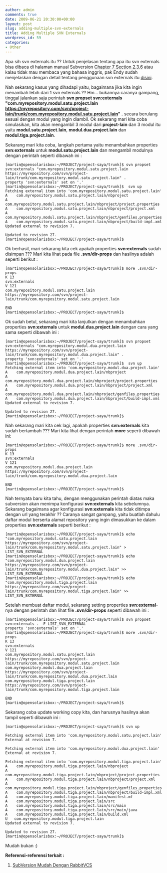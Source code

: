 ```yaml
---
author: admin
comments: true
date: 2009-06-21 20:30:00+00:00
layout: post
slug: adding-multiple-svn-externals
title: Adding Multiple SVN Externals
wordpress_id: 59
categories:
- Other
---
```


Apa sih svn externals itu ?? Untuk penjelasan tentang apa itu svn externals bisa dibaca di halaman manual Subversion [Chapter 7 Section 2.3.6](http://svnbook.red-bean.com/en/1.0/ch07s02.html#svn-ch-7-sect-2.3.6) atau kalau tidak mau membaca yang bahasa inggris, pak Endy sudah menjelaskan dengan detail tentang penggunaan svn externals itu [disini](http://endy.artivisi.com/blog/lain/svn-externals/).

Nah sekarang kasus yang dihadapi yaitu, bagaimana jika kita ingin menambah lebih dari 1 svn externals ?? Hm... bukannya caranya gampang, tinggal jalankan saja perintah **svn propset svn:externals "com.myrepository.modul.satu.project.lain https://myrepository.com/svn/project-lain/trunk/com.myrepository.modul.satu.project.lain" .** secara berulang sesuai dengan modul yang ingin diambil.  Ok sekarang mari kita coba simulasikan, kita akan mengambil 3 modul dari **project-lain** dan 3 modul itu yaitu **modul.satu.project.lain**, **modul.dua.project.lain** dan **modul.tiga.project.lain**.

Sekarang mari kita coba, langkah pertama yaitu menambahkan properties **svn:externals** untuk **modul.satu.project.lain** dan mengambil modulnya dengan perintah seperti dibawah ini :

    
    
    [martin@opensolarisbox:~/PROJECT/project-saya/trunk]$ svn propset svn:externals "com.myrepository.modul.satu.project.lain https://myrepository.com/svn/project-lain/trunk/com.myrepository.modul.satu.project.lain" .
    property 'svn:externals' set on '.'
    [martin@opensolarisbox:~/PROJECT/project-saya/trunk]$  svn up
    Fetching external item into 'com.myrepository.modul.satu.project.lain'
    A    com.myrepository.modul.satu.project.lain/nbproject
    A    com.myrepository.modul.satu.project.lain/nbproject/project.properties
    A    com.myrepository.modul.satu.project.lain/nbproject/project.xml
    A    com.myrepository.modul.satu.project.lain/nbproject/genfiles.properties
    A    com.myrepository.modul.satu.project.lain/nbproject/build-impl.xml
    Updated external to revision 7.
    
    Updated to revision 27.
    [martin@opensolarisbox:~/PROJECT/project-saya/trunk]$
    



Ok berhasil, mari sekarang kita cek apakah properties **svn:externals** sudah disimpan ??? Mari kita lihat pada file **.svn/dir-props** dan hasilnya adalah seperti berikut :

    
    
    [martin@opensolarisbox:~/PROJECT/project-saya/trunk]$ more .svn/dir-props
    K 13
    svn:externals
    V 121
    com.myrepository.modul.satu.project.lain https://myrepository.com/svn/project-lain/trunk/com.myrepository.modul.satu.project.lain
    
    END
    [martin@opensolarisbox:~/PROJECT/project-saya/trunk]$
    


<!-- more -->
Ok sudah betul, sekarang mari kita lanjutkan dengan menambahkan properties **svn:externals** untuk **modul.dua.project.lain** dengan cara yang sama seperti dibawah ini :

    
    
    [martin@opensolarisbox:~/PROJECT/project-saya/trunk]$ svn propset svn:externals "com.myrepository.modul.dua.project.lain https://myrepository.com/svn/project-lain/trunk/com.myrepository.modul.dua.project.lain" .
    property 'svn:externals' set on '.'
    [martin@opensolarisbox:~/PROJECT/project-saya/trunk]$  svn up
    Fetching external item into 'com.myrepository.modul.dua.project.lain'
    A    com.myrepository.modul.dua.project.lain/nbproject
    A    com.myrepository.modul.dua.project.lain/nbproject/project.properties
    A    com.myrepository.modul.dua.project.lain/nbproject/project.xml
    A    com.myrepository.modul.dua.project.lain/nbproject/genfiles.properties
    A    com.myrepository.modul.dua.project.lain/nbproject/build-impl.xml
    Updated external to revision 7.
    
    Updated to revision 27.
    [martin@opensolarisbox:~/PROJECT/project-saya/trunk]$
    



Nah sekarang mari kita cek lagi, apakah properties **svn:externals** kita sudah bertambah ??? Mari kita lihat dengan perintah **more** seperti dibawah ini:

    
    
    [martin@opensolarisbox:~/PROJECT/project-saya/trunk]$ more .svn/dir-props
    K 13
    svn:externals
    V 121
    com.myrepository.modul.dua.project.lain https://myrepository.com/svn/project-lain/trunk/com.myrepository.modul.dua.project.lain
    
    END
    [martin@opensolarisbox:~/PROJECT/project-saya/trunk]$
    



Nah ternyata baru kita tahu, dengan menggunakan perintah diatas maka subversion akan menimpa konfigurasi **svn:externals** kita sebelumnya. Sekarang bagaimana agar konfigurasi **svn:externals** kita tidak ditimpa dengan url yang terakhir ?? Caranya sangat gampang, yaitu buatlah dahulu daftar modul berserta alamat repository yang ingin dimasukkan ke dalam properties **svn:externals** seperti berikut :

    
    
    [martin@opensolarisbox:~/PROJECT/project-saya/trunk]$ echo "com.myrepository.modul.satu.project.lain https://myrepository.com/svn/project-lain/trunk/com.myrepository.modul.satu.project.lain" > LIST_SVN_EXTERNAL
    [martin@opensolarisbox:~/PROJECT/project-saya/trunk]$ echo "com.myrepository.modul.dua.project.lain https://myrepository.com/svn/project-lain/trunk/com.myrepository.modul.dua.project.lain" >> LIST_SVN_EXTERNAL
    [martin@opensolarisbox:~/PROJECT/project-saya/trunk]$ echo "com.myrepository.modul.tiga.project.lain https://myrepository.com/svn/project-lain/trunk/com.myrepository.modul.tiga.project.lain" >> LIST_SVN_EXTERNAL
    



Setelah membuat daftar modul, sekarang setting properties **svn:external**-nya dengan perintah dan lihat file **.svn/dir-props** seperti dibawah ini :

    
    
    [martin@opensolarisbox:~/PROJECT/project-saya/trunk]$ svn propset svn:externals . -F LIST_SVN_EXTERNAL
    property 'svn:externals' set on '.'
    [martin@opensolarisbox:~/PROJECT/project-saya/trunk]$ more .svn/dir-props
    K 13
    svn:externals
    V 121
    com.myrepository.modul.satu.project.lain https://myrepository.com/svn/project-lain/trunk/com.myrepository.modul.satu.project.lain
    com.myrepository.modul.dua.project.lain https://myrepository.com/svn/project-lain/trunk/com.myrepository.modul.dua.project.lain
    com.myrepository.modul.tiga.project.lain https://myrepository.com/svn/project-lain/trunk/com.myrepository.modul.tiga.project.lain
    
    END
    [martin@opensolarisbox:~/PROJECT/project-saya/trunk]$
    



Sekarang coba update working copy kita, dan harusnya hasilnya akan tampil seperti dibawah ini :

    
    
    [martin@opensolarisbox:~/PROJECT/project-saya/trunk]$ svn up
    
    Fetching external item into 'com.myrepository.modul.satu.project.lain'
    External at revision 7.
    
    Fetching external item into 'com.myrepository.modul.dua.project.lain'
    External at revision 7.
    
    Fetching external item into 'com.myrepository.modul.tiga.project.lain'
    A    com.myrepository.modul.tiga.project.lain/nbproject
    A    com.myrepository.modul.tiga.project.lain/nbproject/project.properties
    A    com.myrepository.modul.tiga.project.lain/nbproject/project.xml
    A    com.myrepository.modul.tiga.project.lain/nbproject/genfiles.properties
    A    com.myrepository.modul.tiga.project.lain/nbproject/build-impl.xml
    A    com.myrepository.modul.tiga.project.lain/manifest.mf
    A    com.myrepository.modul.tiga.project.lain/src
    A    com.myrepository.modul.tiga.project.lain/src/main
    A    com.myrepository.modul.tiga.project.lain/src/main/java
    A    com.myrepository.modul.tiga.project.lain/build.xml
    U   com.myrepository.modul.tiga.project.lain
    Updated external to revision 7.
    
    Updated to revision 27.
    [martin@opensolarisbox:~/PROJECT/project-saya/trunk]$
    



Mudah bukan :)

**Referensi-referensi terkait :**




  1. [SubVersion Mudah Dengan RabbitVCS](http://martinusadyh.web.id/2010/03/13/subversion-mudah-dengan-rabbitvcs/)


